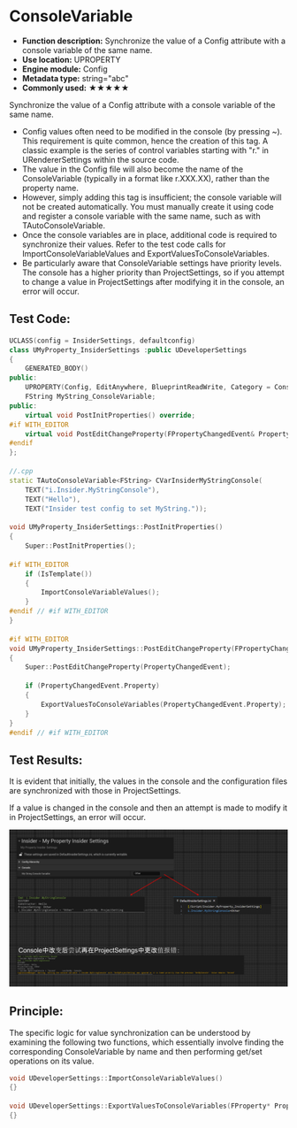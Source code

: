 # ConsoleVariable

- **Function description:** Synchronize the value of a Config attribute with a console variable of the same name.
- **Use location:** UPROPERTY
- **Engine module:** Config
- **Metadata type:** string="abc"
- **Commonly used:** ★★★★★

Synchronize the value of a Config attribute with a console variable of the same name.

- Config values often need to be modified in the console (by pressing ~). This requirement is quite common, hence the creation of this tag. A classic example is the series of control variables starting with "r." in URendererSettings within the source code.
- The value in the Config file will also become the name of the ConsoleVariable (typically in a format like r.XXX.XX), rather than the property name.
- However, simply adding this tag is insufficient; the console variable will not be created automatically. You must manually create it using code and register a console variable with the same name, such as with TAutoConsoleVariable.
- Once the console variables are in place, additional code is required to synchronize their values. Refer to the test code calls for ImportConsoleVariableValues and ExportValuesToConsoleVariables.
- Be particularly aware that ConsoleVariable settings have priority levels. The console has a higher priority than ProjectSettings, so if you attempt to change a value in ProjectSettings after modifying it in the console, an error will occur.

## Test Code:

```cpp
UCLASS(config = InsiderSettings, defaultconfig)
class UMyProperty_InsiderSettings :public UDeveloperSettings
{
	GENERATED_BODY()
public:
	UPROPERTY(Config, EditAnywhere, BlueprintReadWrite, Category = Console, meta = (ConsoleVariable = "i.Insider.MyStringConsole"))
	FString MyString_ConsoleVariable;
public:
	virtual void PostInitProperties() override;
#if WITH_EDITOR
	virtual void PostEditChangeProperty(FPropertyChangedEvent& PropertyChangedEvent) override;
#endif
};

//.cpp
static TAutoConsoleVariable<FString> CVarInsiderMyStringConsole(
	TEXT("i.Insider.MyStringConsole"),
	TEXT("Hello"),
	TEXT("Insider test config to set MyString."));

void UMyProperty_InsiderSettings::PostInitProperties()
{
	Super::PostInitProperties();

#if WITH_EDITOR
	if (IsTemplate())
	{
		ImportConsoleVariableValues();
	}
#endif // #if WITH_EDITOR
}

#if WITH_EDITOR
void UMyProperty_InsiderSettings::PostEditChangeProperty(FPropertyChangedEvent& PropertyChangedEvent)
{
	Super::PostEditChangeProperty(PropertyChangedEvent);

	if (PropertyChangedEvent.Property)
	{
		ExportValuesToConsoleVariables(PropertyChangedEvent.Property);
	}
}
#endif // #if WITH_EDITOR
```

## Test Results:

It is evident that initially, the values in the console and the configuration files are synchronized with those in ProjectSettings.

If a value is changed in the console and then an attempt is made to modify it in ProjectSettings, an error will occur.

![Untitled](Untitled.png)

## Principle:

The specific logic for value synchronization can be understood by examining the following two functions, which essentially involve finding the corresponding ConsoleVariable by name and then performing get/set operations on its value.

```cpp
void UDeveloperSettings::ImportConsoleVariableValues()
{}

void UDeveloperSettings::ExportValuesToConsoleVariables(FProperty* PropertyThatChanged)
{}
```